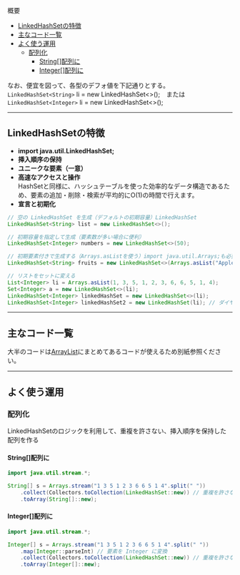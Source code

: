 概要
* [LinkedHashSetの特徴](#linkedhashsetの特徴)
* [主なコード一覧](#主なコード一覧)
* [よく使う運用](#よく使う運用)
  * [配列化](#配列化)
    * [String\[\]配列に](#string配列に)
    * [Integer\[\]配列に](#integer配列に)

なお、便宜を図って、各型のデフォ値を下記通りとする。  
`LinkedHashSet<String>` li = new LinkedHashSet<>();　または  
`LinkedHashSet<Integer>` li = new LinkedHashSet<>();

***************************************************************************
## LinkedHashSetの特徴
* **import java.util.LinkedHashSet;**
* **挿入順序の保持**
* **ユニークな要素（一意）**
* **高速なアクセスと操作**  
   HashSetと同様に、ハッシュテーブルを使った効率的なデータ構造であるため、要素の追加・削除・検索が平均的にO(1)の時間で行えます。
* **宣言と初期化**

```Java
// 空の LinkedHashSet を生成（デフォルトの初期容量）LinkedHashSet
LinkedHashSet<String> list = new LinkedHashSet<>();

// 初期容量を指定して生成（要素数が多い場合に便利）
LinkedHashSet<Integer> numbers = new LinkedHashSet<>(50);

// 初期要素付きで生成する（Arrays.asListを使う）import java.util.Arrays;も必要となる
LinkedHashSet<String> fruits = new LinkedHashSet<>(Arrays.asList("Apple", "Banana", "Cherry"));

// リストをセットに変える
List<Integer> li = Arrays.asList(1, 3, 5, 1, 2, 3, 6, 6, 5, 1, 4);
Set<Integer> a = new LinkedHashSet<>(li);
LinkedHashSet<Integer> linkedHashSet = new LinkedHashSet<>(li);
LinkedHashSet<Integer> linkedHashSet2 = new LinkedHashSet(li); // ダイヤモンド演算子 は省略可

```

***************************************************************************
## 主なコード一覧
大半のコードは[ArrayList](/【1List】ArrayList.md#arraylistの特徴)にまとめてあるコードが使えるため別紙参照ください。

***************************************************************************
## よく使う運用

### 配列化
LinkedHashSetのロジックを利用して、重複を許さない、挿入順序を保持した配列を作る

#### String[]配列に
```Java
import java.util.stream.*;

String[] s = Arrays.stream("1 3 5 1 2 3 6 6 5 1 4".split(" "))
    .collect(Collectors.toCollection(LinkedHashSet::new)) // 重複を許さない、挿入順序の保持
    .toArray(String[]::new);
```

#### Integer[]配列に
```Java
import java.util.stream.*;

Integer[] s = Arrays.stream("1 3 5 1 2 3 6 6 5 1 4".split(" "))
    .map(Integer::parseInt) // 要素を Integer に変換
    .collect(Collectors.toCollection(LinkedHashSet::new)) // 重複を許さない、挿入順序の保持
    .toArray(Integer[]::new);
```

